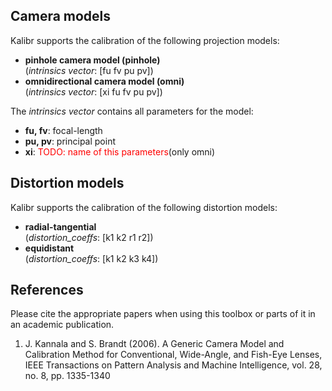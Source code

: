 ## Camera models
Kalibr supports the calibration of the following projection models:

* **pinhole camera model (pinhole)** <br>
    (_intrinsics vector_: [fu fv pu pv])
* **omnidirectional camera model (omni)** <br>
    (_intrinsics vector_: [xi fu fv pu pv])

The _intrinsics vector_ contains all parameters for the model:

* **fu, fv**: focal-length
* **pu, pv**: principal point
* **xi**: <font color='red'>TODO: name of this parameters</font>(only omni) 

## Distortion models
Kalibr supports the calibration of the following distortion models:

* **radial-tangential** <br>
    (_distortion_coeffs_: [k1 k2 r1 r2])
* **equidistant**<br>
    (_distortion_coeffs_: [k1 k2 k3 k4])

## References
Please cite the appropriate papers when using this toolbox or parts of it in an academic publication.

1. <a name="models"></a> J. Kannala and S. Brandt (2006). A Generic Camera Model and Calibration Method for Conventional, Wide-Angle, and Fish-Eye Lenses, IEEE Transactions on Pattern Analysis and Machine Intelligence, vol. 28, no. 8, pp. 1335-1340
